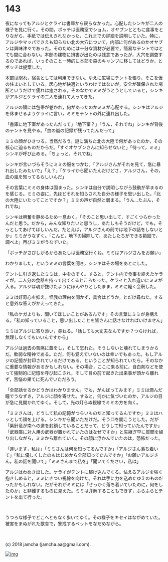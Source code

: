 # 143

夜になってもアルジとケライは書庫から戻らなかった。心配したシンキが二人の様子を見に行く。その間，ボッチは医務室でショム，オヤブンとともに食事をとりながら，手紙では伝えきれなかった，これまでの詳細を説明していた。特に，アルジやマッパでさえも知らない北の大穴について，内部に何があるのかオヤブンは興味津々であった。そのためには十分な資材が必要で，簡易なテントではとても間に合わない。本部の建物に損害が出たのは残念であったが，大穴を調査するのであれば，いっそのこと一時的に本部を森のキャンプに移してはどうか，とボッチは提案した。  

本部は崩れ，宿舎としては利用できない。ゆえに広場にテントを張り，そこを仮の住まいとしている。居心地が快適というわけではないが，安全が確保された場所というだけで疲れは癒される。そのなかでミミがうとうとしていると，シンキがアルジとケライの二人を連れて入ってきた。  

アルジの額には包帯が巻かれ，何があったのかミミが心配する。シンキはアルジを休ませるようケライに言い，ミミをテントの外に連れ出した。  

「書庫に地下室があったんだって」「地下室？」「うん，それでね」シンキが背後のテントを見やる。「血の嵐の記録が残ってたんだって」  

ミミの顔がひきつる。当然だろう。謎に満ちた北の大陸で何があったのか，その核心に迫るものだからだ。「すぐオヤブンさんに知らせないと」「待って，ミミ」シンキが呼び止める。「ちょっと，それでね」  

シンキが言いづらそうにミミの服をつかむ。「アルジさんがそれを見て，急に暴れ出したみたいで」「え？」「ケライから聞いたんだけどさ，アルジさん，その，血の嵐を知ってるらしいんだ」  

その言葉にミミの身体は固まった。シンキは自分で説明しながら鼓動が早まるのを感じる。ミミの姿に，先ほどそれを知らされた自分の様子を思い出した。「北の大陸にいたってことですか？」ミミの声が自然と弱まる。「うん…たぶん，それでね」  

シンキは興奮を静めるため一息おく。「そのこと思い出して，すごくつらかったんだと思う。だから，みんな知りたいと思うし，あたしもそうだけど，でも，そっとしてあげてほしいんだ。たとえば，アルジさんの前では地下の話をしないとか」ミミがうなずく。「こんど，地下の掃除して，あたしたちができる範囲で，調べよ」再びミミがうなずいた。  

「ボッチがさびしがるからあたしは医務室行くね。ミミはアルジさんをお願い」  

わかりました，というミミの言葉を聞き，シンキはその場をあとにした。  

テントに引き返したミミは，中をのぞく。すると，テント内で食事を終えたケライが，二人分の食器を持って出てくるところだった。ケライと入れ違いにミミが入る。アルジは魂が抜けたようにぼんやりとしたまま，ミミに軽く会釈した。  

ミミは好奇心を抑え，怪我の理由を聞かず，具合はどうか，とだけ尋ねた。すると意外な答えがかえってきた。  

「私のケガよりも，聞いてほしいことがあるんです」その言葉にミミが身構える。「私の知っていること，思い出したことを皆さんに話さなければいけません」  

ミミはアルジに寄り添い，尋ねる。「話しても大丈夫なんですか？つらければ，無理しなくてもいいんですから」  

アルジは過去の苦痛に蓋をし，そして忘れた。そうしないと壊れてしまうからだ。軟弱な精神である。ただ，何も覚えていないのは幸いでもあった。もしアルジの記憶が封印されているだけである，ということが知られていたら。そのなかに重要な情報があるかもしれない。その場合，ここに来る前に，自白剤などを使って強制的に記憶を呼び起こされ，そして目の前で起きた出来事が頭から離れず，苦悩の果てに死んでいただろう。  

「全部話せるかどうかはわかりません。でも，がんばってみます」ミミは潤んだ瞳でうなずき，アルジに顔を寄せた。すると，何かに気づいたのか，アルジの目が急に見開かれてゆく。そして，光の灯らぬ視線でミミの方を向く。  

「ミミさんは，どうして私の記憶がつらいものだと知ってるんですか」ミミはハッとして顔を上げる。シンキから聞いただけだ。そう口を開こうとした。だが「紫針竜が南への道を封鎖していることだって，どうして知っていたんですか」「武器庫に対人用の武器が置かれていたのはなぜですか」と矢継ぎ早に質問を繰り出しながら，ミミから離れていく。その顔に浮かんでいたのは，恐怖だった。  

「違います，私は」「ミミさんは何を知ってるんですか」「アルジさん落ち着いて」「私に優しくしたのもはじめから全部知ってたんですか」「お願いアルジさん，私の話を聞いて」「ミミさんまで私を」「聞いてください，私は」  

アルジはわめき出した。ケライがテントに駆け込んでくる。怯えるアルジを強く抱きしめると，ミミにきつい視線を向けた。それは手に力を込めたゆえのものだったかもしれない。だがそれがミミには「せっかく落ち着いていたのに，何をしたのか」と非難するものに見えた。ミミは弁解することもできず，ふらふらとテントを出て行った。  

<br>  

うつろな様子でどこへともなく歩いてゆく。その様子をキセイはながめていた。被害をまぬがれた獣舎で，警戒するペットをなだめながら。  

<br>  
<br>  
(c) 2018 jamcha (jamcha.aa@gmail.com).  

[![img](http://i.creativecommons.org/l/by-nc-sa/4.0/88x31.png)](http://creativecommons.org/licenses/by-nc-sa/4.0/deed)